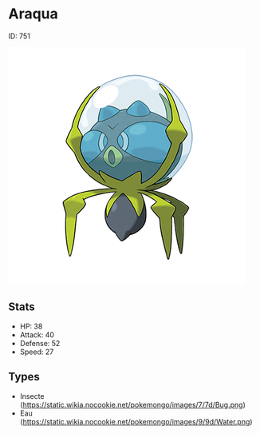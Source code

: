 # Araqua


ID: 751

![](https://raw.githubusercontent.com/PokeAPI/sprites/master/sprites/pokemon/other/official-artwork/751.png "Araqua")

## Stats


 - HP: 38
 - Attack: 40
 - Defense: 52
 - Speed: 27

## Types


 - Insecte (https://static.wikia.nocookie.net/pokemongo/images/7/7d/Bug.png)
 - Eau (https://static.wikia.nocookie.net/pokemongo/images/9/9d/Water.png)
